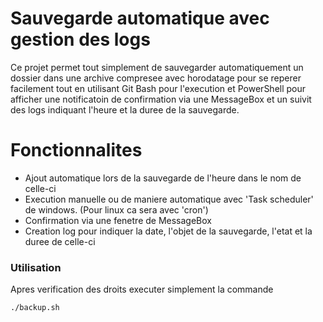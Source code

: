 # Sauvegarde automatique avec gestion des logs

Ce projet permet tout simplement de sauvegarder automatiquement un dossier dans une archive compresee avec horodatage pour se reperer facilement tout en utilisant Git Bash pour l'execution et PowerShell pour afficher une notificatoin de confirmation via une MessageBox et un suivit des logs indiquant l'heure et la duree de la sauvegarde.

# Fonctionnalites
- Ajout automatique lors de la sauvegarde de l'heure dans le nom de celle-ci
- Execution manuelle ou de maniere automatique avec 'Task scheduler' de windows. (Pour linux ca sera avec 'cron')
- Confirmation via une fenetre de MessageBox
- Creation log pour indiquer la date, l'objet de la sauvegarde, l'etat et la duree de celle-ci 

### Utilisation
Apres verification des droits executer simplement la commande
```bash
./backup.sh
```
